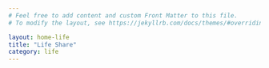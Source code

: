 ```yaml
---
# Feel free to add content and custom Front Matter to this file.
# To modify the layout, see https://jekyllrb.com/docs/themes/#overriding-theme-defaults

layout: home-life
title: "Life Share"
category: life
---
```

